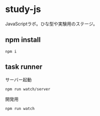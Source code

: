# study-js
JavaScriptラボ。ひな型や実験用のステージ。

## npm install

```
npm i
```
## task runner

サーバー起動
```
npm run watch/server
```

開発用
```
npm run watch
```